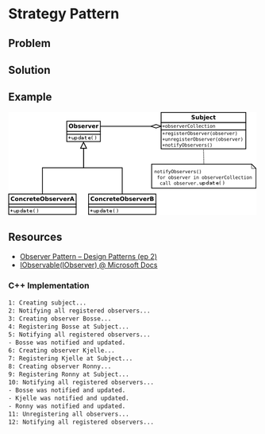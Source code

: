 # Strategy Pattern

## Problem

## Solution

## Example
![Observer Pattern UML diagram](Resources/diagram.png)
## Resources

* [Observer Pattern – Design Patterns (ep 2)](https://www.youtube.com/watch?v=_BpmfnqjgzQ)
* [IObservable<T>(IObserver<T>) @ Microsoft Docs ](https://docs.microsoft.com/en-us/dotnet/api/system.iobservable-1?redirectedfrom=MSDN&view=netframework-4.7.2)

### C++ Implementation

```
1: Creating subject...
2: Notifying all registered observers...
3: Creating observer Bosse...
4: Registering Bosse at Subject...
5: Notifying all registered observers...
- Bosse was notified and updated.
6: Creating observer Kjelle...
7: Registering Kjelle at Subject...
8: Creating observer Ronny...
9: Registering Ronny at Subject...
10: Notifying all registered observers...
- Bosse was notified and updated.
- Kjelle was notified and updated.
- Ronny was notified and updated.
11: Unregistering all observers...
12: Notifying all registered observers...
```
